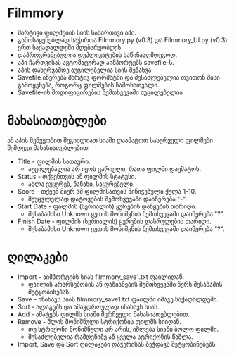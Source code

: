 # Filmmory

- მარტივი ფილმების სიის სამართავი აპი.
- გამოსაყენებლად საჭიროა Filmmory.py (v0.3) და Filmmory_UI.py (v0.3) ერთ საქაღალდეში მდებარეობდეს.
- დაპროგრამებულია დუპლიკატების საწინააღმდეგოდ.
- აპი ჩართვისას ავტომატურად აიმპორტებს savefile-ს.
- აპის დახურვამდე აუცილებელია სიის შენახვა.
- Savefile იწერება მარტივ ფორმატში და შესაძლებელია თვითონ მისი გამოყენება, როგორც ფილმების ჩამონათვალი.
- Savefile-ის მოდიფიცირების შემთხვევაში აუცილებელია 

# მახასიათებლები
ამ აპის მეშვეობით შეგიძლიათ სიაში დაამატოთ სასურველი ფილმები შემდეგი მახასიათებლებით:
- Title - ფილმის სათაური.
  - აუცილებალია არ იყოს ცარიელი, რათა ფილმი დაემატოს.
- Status - თქვენთვის ამ ფილმის სტატუსი.
  - ახლა ვუყურებ, ნანახი, საყურებელი.
- Score - თქვენ მიერ ამ ფილმისათვის მინიჭებული ქულა 1-10.
  - შეუცვლელად დატოვების შემთხვევაში დაიწერება "-".
- Start Date - ფილმის (სერიალის) ყურების დაწყების თარიღი.
  - შესაბამისი Unknown ყუთის მონიშვნის შემთხვევაში დაიწერება "?".
- Finish Date - ფილმის (სერიალის) ყურების დასრულების თარიღი.
  - შესაბამისი Unknown ყუთის მონიშვნის შემთხვევაში დაიწერება "?".


# ღილაკები
- Import - აიმპორტებს სიას filmmory_save1.txt ფაილიდან.
  - ფაილის არარსებობის ან დაზიანების შემთხვევაში წერს შესაბამის შეტყობინებას.
- Save - ინახავს სიას filmmory_save1.txt ფაილში იმავე საქაღალდეში.
- Sort - ალაგებს და ამავდროულად ინახავს სიას.
- Add - ამატებს ფილმს სიაში შერჩეული მახასიათებლებით.
- Remove - შლის მონიშნული სტრიქონის ფილმს სიიდან.
  - თუ სტრიქონი მონიშნული არ არის, იშლება სიაში ბოლო ფილმი.
  - შესაძლებელია რამდენიმე ან ყველა სტრიქონის წაშლა.
- Import, Save და Sort ღილაკები დაჭერისას ბეჭდავს შეტყობინებებს.
